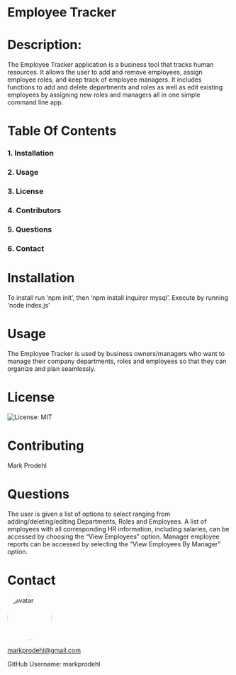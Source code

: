 # Employee Tracker 
                                               
            
 # Description:
            
 The Employee Tracker application is a business tool that tracks human resources. It allows the user to add and remove employees, assign employee roles, and keep track of employee managers. It includes functions to add and delete departments and roles as well as edit existing employees by assigning new roles and managers all in one simple command line app. 
            
 # Table Of Contents
            
 ### 1. Installation
            
 ### 2. Usage
            
 ### 3. License
            
 ### 4. Contributors
            
 ### 5. Questions
            
 ### 6. Contact
            
 # Installation
            
 To install run ‘npm init’, then ‘npm install inquirer mysql’. Execute by running 'node index.js'
            
 # Usage
            
 The Employee Tracker is used by business owners/managers who want to manage their company departments, roles and employees so that they can organize and plan seamlessly. 
            
 # License
            
 ![License: MIT](https://img.shields.io/badge/License-MIT-blue.svg)
            
 # Contributing
            
 Mark Prodehl
            
            
 # Questions
            
 The user is given a list of options to select ranging from adding/deleting/editing Departments, Roles and Employees. A list of employees with all corresponding HR information, including salaries, can be accessed by choosing the “View Employees” option. Manager employee reports can be accessed by selecting the “View Employees By Manager” option.
            
 # Contact
            
 <img src="https://avatars2.githubusercontent.com/u/31394631?v=4" alt="avatar" style="border-radius: 100px" width="100"/>
            
 markprodehl@gmail.com           
            
 GitHub Username: markprodehl                               
            
